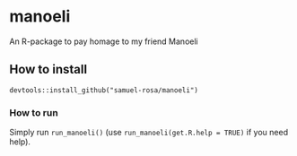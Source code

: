 # manoeli
An R-package to pay homage to my friend Manoeli

## How to install

`devtools::install_github("samuel-rosa/manoeli")`

### How to run

Simply run `run_manoeli()` (use `run_manoeli(get.R.help = TRUE)` if you need help).
